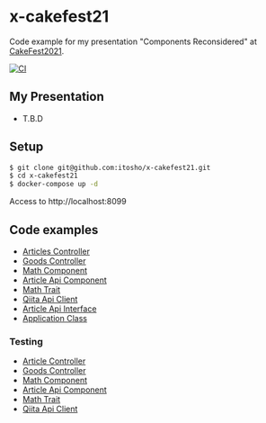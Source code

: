 # x-cakefest21
Code example for my presentation "Components Reconsidered" at [CakeFest2021](https://cakefest.org/).

[![CI](https://github.com/itosho/x-cakefest21/actions/workflows/ci.yml/badge.svg)](https://github.com/itosho/x-cakefest21/actions/workflows/ci.yml)

## My Presentation
- T.B.D

## Setup

```bash
$ git clone git@github.com:itosho/x-cakefest21.git
$ cd x-cakefest21
$ docker-compose up -d
```

Access to http://localhost:8099

## Code examples
- [Articles Controller](https://github.com/itosho/x-cakefest21/blob/main/app/src/Controller/ArticlesController.php)
- [Goods Controller](https://github.com/itosho/x-cakefest21/blob/main/app/src/Controller/GoodsController.php)
- [Math Component](https://github.com/itosho/x-cakefest21/blob/main/app/src/Controller/Component/MathComponent.php)
- [Article Api Component](https://github.com/itosho/x-cakefest21/blob/main/app/src/Controller/Component/ArticleApiComponent.php)
- [Math Trait](https://github.com/itosho/x-cakefest21/blob/main/app/src/Controller/MathTrait.php)
- [Qiita Api Client](https://github.com/itosho/x-cakefest21/blob/main/app/src/Http/QiitaApiClient.php)
- [Article Api Interface](https://github.com/itosho/x-cakefest21/blob/main/app/src/Http/ArticleApiInterface.php)
- [Application Class](https://github.com/itosho/x-cakefest21/blob/main/app/src/Application.php)

### Testing
- [Article Controller](https://github.com/itosho/x-cakefest21/blob/main/app/tests/TestCase/Controller/ArticlesControllerTest.php)
- [Goods Controller](https://github.com/itosho/x-cakefest21/blob/main/app/tests/TestCase/Controller/GoodsControllerTest.php)
- [Math Component](https://github.com/itosho/x-cakefest21/blob/main/app/tests/TestCase/Controller/Component/MathComponentTest.php)
- [Article Api Component](https://github.com/itosho/x-cakefest21/blob/main/app/tests/TestCase/Controller/Component/ArticleApiComponentTest.php)
- [Math Trait](https://github.com/itosho/x-cakefest21/blob/main/app/tests/TestCase/Controller/MathTraitTest.php)
- [Qiita Api Client](https://github.com/itosho/x-cakefest21/blob/main/app/tests/TestCase/Http/QiitaApiClientTest.php)

